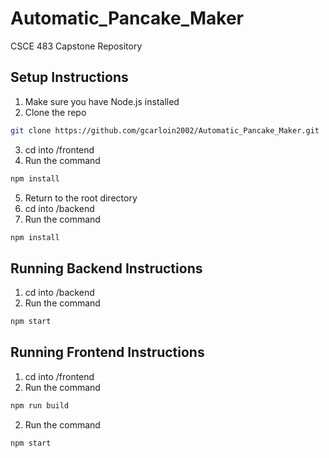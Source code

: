 # Automatic_Pancake_Maker
CSCE 483 Capstone Repository


## Setup Instructions
1. Make sure you have Node.js installed
2. Clone the repo
```bash
git clone https://github.com/gcarloin2002/Automatic_Pancake_Maker.git
```
3. cd into /frontend
4. Run the command
```bash
npm install
```
5. Return to the root directory
6. cd into /backend
7. Run the command
```bash
npm install
```

## Running Backend Instructions
1. cd into /backend
2. Run the command
```bash
npm start
```


## Running Frontend Instructions
1. cd into /frontend
2. Run the command
```bash
npm run build
```
2. Run the command
```bash
npm start
```

